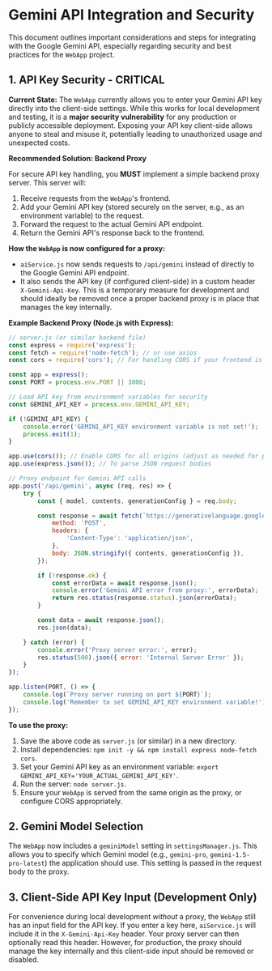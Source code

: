 # Gemini API Integration and Security

This document outlines important considerations and steps for integrating with the Google Gemini API, especially regarding security and best practices for the `WebApp` project.

## 1. API Key Security - CRITICAL

**Current State:** The `WebApp` currently allows you to enter your Gemini API key directly into the client-side settings. While this works for local development and testing, it is a **major security vulnerability** for any production or publicly accessible deployment. Exposing your API key client-side allows anyone to steal and misuse it, potentially leading to unauthorized usage and unexpected costs.

**Recommended Solution: Backend Proxy**

For secure API key handling, you **MUST** implement a simple backend proxy server. This server will:
1.  Receive requests from the `WebApp`'s frontend.
2.  Add your Gemini API key (stored securely on the server, e.g., as an environment variable) to the request.
3.  Forward the request to the actual Gemini API endpoint.
4.  Return the Gemini API's response back to the frontend.

**How the `WebApp` is now configured for a proxy:**

*   `aiService.js` now sends requests to `/api/gemini` instead of directly to the Google Gemini API endpoint.
*   It also sends the API key (if configured client-side) in a custom header `X-Gemini-Api-Key`. This is a temporary measure for development and should ideally be removed once a proper backend proxy is in place that manages the key internally.

**Example Backend Proxy (Node.js with Express):**

```javascript
// server.js (or similar backend file)
const express = require('express');
const fetch = require('node-fetch'); // or use axios
const cors = require('cors'); // For handling CORS if your frontend is on a different origin

const app = express();
const PORT = process.env.PORT || 3000;

// Load API key from environment variables for security
const GEMINI_API_KEY = process.env.GEMINI_API_KEY; 

if (!GEMINI_API_KEY) {
    console.error('GEMINI_API_KEY environment variable is not set!');
    process.exit(1);
}

app.use(cors()); // Enable CORS for all origins (adjust as needed for production)
app.use(express.json()); // To parse JSON request bodies

// Proxy endpoint for Gemini API calls
app.post('/api/gemini', async (req, res) => {
    try {
        const { model, contents, generationConfig } = req.body;

        const response = await fetch(`https://generativelanguage.googleapis.com/v1/models/${model}:generateContent?key=${GEMINI_API_KEY}`, {
            method: 'POST',
            headers: {
                'Content-Type': 'application/json',
            },
            body: JSON.stringify({ contents, generationConfig }),
        });

        if (!response.ok) {
            const errorData = await response.json();
            console.error('Gemini API error from proxy:', errorData);
            return res.status(response.status).json(errorData);
        }

        const data = await response.json();
        res.json(data);

    } catch (error) {
        console.error('Proxy server error:', error);
        res.status(500).json({ error: 'Internal Server Error' });
    }
});

app.listen(PORT, () => {
    console.log(`Proxy server running on port ${PORT}`);
    console.log('Remember to set GEMINI_API_KEY environment variable!');
});
```

**To use the proxy:**
1.  Save the above code as `server.js` (or similar) in a new directory.
2.  Install dependencies: `npm init -y && npm install express node-fetch cors`.
3.  Set your Gemini API key as an environment variable: `export GEMINI_API_KEY='YOUR_ACTUAL_GEMINI_API_KEY'`.
4.  Run the server: `node server.js`.
5.  Ensure your `WebApp` is served from the same origin as the proxy, or configure CORS appropriately.

## 2. Gemini Model Selection

The `WebApp` now includes a `geminiModel` setting in `settingsManager.js`. This allows you to specify which Gemini model (e.g., `gemini-pro`, `gemini-1.5-pro-latest`) the application should use. This setting is passed in the request body to the proxy.

## 3. Client-Side API Key Input (Development Only)

For convenience during local development *without* a proxy, the `WebApp` still has an input field for the API key. If you enter a key here, `aiService.js` will include it in the `X-Gemini-Api-Key` header. Your proxy server can then optionally read this header. However, for production, the proxy should manage the key internally and this client-side input should be removed or disabled.
